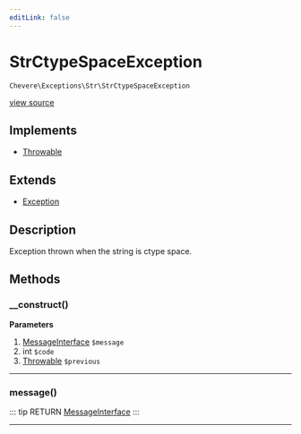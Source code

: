 ```yaml
---
editLink: false
---
```


# StrCtypeSpaceException

`Chevere\Exceptions\Str\StrCtypeSpaceException`

[view source](https://github.com/chevere/chevere/blob/master/exceptions/Str/StrCtypeSpaceException.php)

## Implements

- [Throwable](https://www.php.net/manual/class.throwable)

## Extends

- [Exception](../Core/Exception.md)

## Description

Exception thrown when the string is ctype space.

## Methods

### __construct()

**Parameters**

1. [MessageInterface](../../Interfaces/Message/MessageInterface.md) `$message`
2. int `$code`
3. [Throwable](https://www.php.net/manual/class.throwable) `$previous`

---

### message()

::: tip RETURN
[MessageInterface](../../Interfaces/Message/MessageInterface.md)
:::

---
